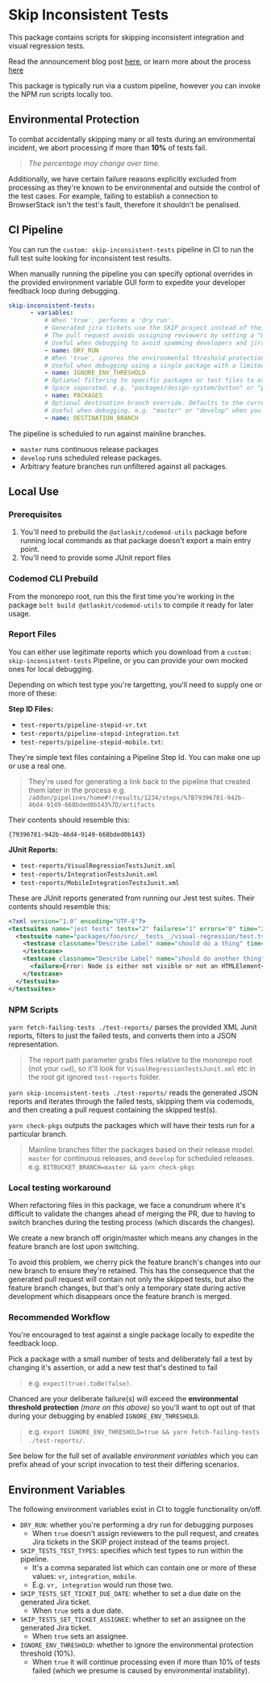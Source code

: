 # Skip Inconsistent Tests

This package contains scripts for skipping inconsistent integration and visual regression tests.

Read the announcement blog post [here](https://go.atlassian.com/af-inconsistent-tests-blog), or learn more about the process [here](https://go.atlassian.com/af-inconsistent-tests-faq)

This package is typically run via a custom pipeline, however you can invoke the NPM run scripts locally too.

## Environmental Protection

To combat accidentally skipping many or all tests during an environmental incident, we abort processing if more than **10%** of tests fail.

> _The percentage may change over time._

Additionally, we have certain failure reasons explicitly excluded from processing as they're known to be environmental and outside the control of the test cases. For example, failing to establish a connection to BrowserStack isn't the test's fault, therefore it shouldn't be penalised.


## CI Pipeline

You can run the `custom: skip-inconsistent-tests` pipeline in CI to run the full test suite looking for inconsistent test results.

When manually running the pipeline you can specify optional overrides in the provided environment variable GUI form to expedite your developer feedback loop during debugging.

``` yml
skip-inconsistent-tests:
      - variables:
          # When 'true', performs a 'dry run'.
          # Generated jira tickets use the SKIP project instead of their expected project
          # The pull request avoids assigning reviewers by setting a "WIP" prefix in the PR title.
          # Useful when debugging to avoid spamming developers and jira projects when testing deliberately failing tests.
          - name: DRY_RUN
          # When 'true', ignores the environmental threshold protection to avoid skipping packages that fail more than 10% of their tests.
          # Useful when debugging using a single package with a limited number of test files.
          - name: IGNORE_ENV_THRESHOLD
          # Optional filtering to specific packages or test files to expedite dev feedback loop.
          # Space separated. e.g. "packages/design-system/button" or "path/to/file.ts" or "packages/foo packages/bar packages/baz"
          - name: PACKAGES
          # Optional destination branch override. Defaults to the current branch.
          # Useful when debugging. e.g. "master" or "develop" when you're testing on an unmerged feature branch.
          - name: DESTINATION_BRANCH
```

The pipeline is scheduled to run against mainline branches.

* `master` runs continuous release packages
* `develop` runs scheduled release packages.
* Arbitrary feature branches run unfiltered against all packages.

## Local Use

### Prerequisites

1. You'll need to prebuild the `@atlaskit/codemod-utils` package before running local commands as that package doesn't export a main entry point.
1. You'll need to provide some JUnit report files

### Codemod CLI Prebuild

From the monorepo root, run this the first time you're working in the package `bolt build @atlaskit/codemod-utils` to compile it ready for later usage.

### Report Files

You can either use legitimate reports which you download from a `custom: skip-inconsistent-tests` Pipeline, or you can provide your own mocked ones for local debugging.

Depending on which test type you're targetting, you'll need to supply one or more of these:

**Step ID Files:**

* `test-reports/pipeline-stepid-vr.txt`
* `test-reports/pipeline-stepid-integration.txt`
* `test-reports/pipeline-stepid-mobile.txt`:

They're simple text files containing a Pipeline Step Id. You can make one up or use a real one.

> They're used for generating a link back to the pipeline that created them later in the process
> e.g. `/addon/pipelines/home#!/results/1234/steps/%7B79396781-942b-46d4-9149-668bded0b143%7D/artifacts`

Their contents should resemble this:

```
{79396781-942b-46d4-9149-668bded0b143}
```

**JUnit Reports:**

* `test-reports/VisualRegressionTestsJunit.xml`
* `test-reports/IntegrationTestsJunit.xml`
* `test-reports/MobileIntegrationTestsJunit.xml`

These are JUnit reports generated from running our Jest test suites. Their contents should resemble this:

``` xml
<?xml version="1.0" encoding="UTF-8"?>
<testsuites name="jest tests" tests="2" failures="1" errors="0" time="20.000">
  <testsuite name="packages/foo/src/__tests__/visual-regression/test.ts" errors="0" failures="1" skipped="0" tests="2">
    <testcase classname="Describe Label" name="should do a thing" time="16.000">
    </testcase>
    <testcase classname="Describe Label" name="should do another thing" time="4.000">
      <failure>Error: Node is either not visible or not an HTMLElement</failure>
    </testcase>
  </testsuite>
</testsuites>
```
### NPM Scripts

`yarn fetch-failing-tests ./test-reports/` parses the provided XML Junit reports, filters to just the failed tests, and converts them into a JSON representation.

> The report path parameter grabs files relative to the monorepo root (not your `cwd`), so it'll look for `VisualRegressionTestsJunit.xml` etc in the root git ignored `test-reports` folder.

`yarn skip-inconsistent-tests ./test-reports/` reads the generated JSON reports and iterates through the failed tests, skipping them via codemods, and then creating a pull request containing the skipped test(s).

`yarn check-pkgs` outputs the packages which will have their tests run for a particular branch.

> Mainline branches filter the packages based on their release model. `master` for continuous releases, and `develop` for scheduled releases.
> e.g. `BITBUCKET_BRANCH=master && yarn check-pkgs`

### Local testing workaround

When refactoring files in this package, we face a conundrum where it's difficult to validate the changes ahead of merging the PR, due to having to switch branches during the testing process (which discards the changes).

We create a new branch off origin/master which means any changes in the feature branch are lost upon switching.

To avoid this problem, we cherry pick the feature branch's changes into our new branch to ensure they're retained. This has the consequence that the generated pull request will contain not only the skipped tests, but also
the feature branch changes, but that's only a temporary state during active development which disappears once the feature branch is merged.

### Recommended Workflow

You're encouraged to test against a single package locally to expedite the feedback loop.

Pick a package with a small number of tests and deliberately fail a test by changing it's assertion, or add a new test that's destined to fail

> e.g. `expect(true).toBe(false)`.

Chanced are your deliberate failure(s) will exceed the **environmental threshold protection** _(more on this above)_ so you'll want to opt out of that during your debugging by enabled  `IGNORE_ENV_THRESHOLD`.

> e.g. `export IGNORE_ENV_THRESHOLD=true && yarn fetch-failing-tests ./test-reports/`.

See below for the full set of available _environment variables_ which you can prefix ahead of your script invocation to test their differing scenarios.

## Environment Variables

The following environment variables exist in CI to toggle functionality on/off.

* `DRY_RUN`: whether you're performing a dry run for debugging purposes
  * When `true` doesn't assign reviewers to the pull request, and creates Jira tickets in the SKIP project instead of the teams project.
* `SKIP_TESTS_TEST_TYPES`: specifies which test types to run within the pipeline.
  * It's a comma separated list which can contain one or more of these values: `vr`, `integration`, `mobile`.
  * E.g. `vr, integration` would run those two.
* `SKIP_TESTS_SET_TICKET_DUE_DATE`: whether to set a due date on the generated Jira ticket.
  * When `true` sets a due date.
* `SKIP_TESTS_SET_TICKET_ASSIGNEE`: whether to set an assignee on the generated Jira ticket.
  * When `true` sets an assignee.
* `IGNORE_ENV_THRESHOLD`: whether to ignore the environmental protection threshold (10%).
  * When `true` it will continue processing even if more than 10% of tests failed (which we presume is caused by environmental instability).
